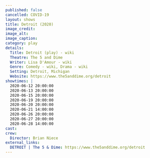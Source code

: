 ```yaml
---
published: false
cancelled: COVID-19
layout: shows
title: Detroit (2020)
image_credit: 
image_alt:
image_caption:
category: play
details:
  Title: Detroit (play) - wiki
  Theatre: The 5 and Dime
  Writer: Lisa D'Amour - wiki
  Genre: Comedy - wiki, Drama - wiki
  Setting: Detroit, Michigan
  Website: https://www.the5anddime.org/detroit
showtimes: |
  2020-06-12 20:00:00
  2020-06-13 20:00:00
  2020-06-15 20:00:00
  2020-06-19 20:00:00
  2020-06-20 20:00:00
  2020-06-21 14:00:00
  2020-06-26 20:00:00
  2020-06-27 20:00:00
  2020-06-28 14:00:00
cast:
crew:
  Director: Brian Niece
external_links:
  DETROIT | The 5 & Dime: https://www.the5anddime.org/detroit
---
```

